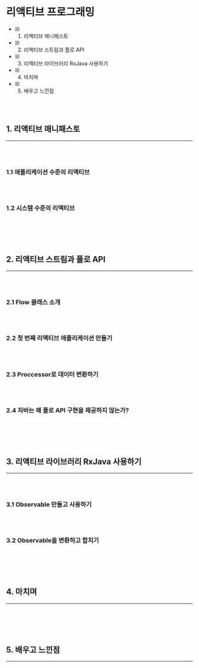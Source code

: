 # 리액티브 프로그래밍

- [x] 1. 리액티브 매니패스토
- [x] 2. 리액티브 스트림과 플로 API
- [x] 3. 리액티브 라이브러리 RxJava 사용하기
- [x] 4. 마치며
- [x] 5. 배우고 느낀점

<br><br>

## 1. 리액티브 매니패스토

---

<br>


<br>

### 1.1 애플리케이션 수준의 리액티브

<br>

<br>

### 1.2 시스템 수준의 리액티브

<br>

<br><br>

## 2. 리액티브 스트림과 플로 API

---

<br>

<br>

### 2.1 Flow 클래스 소개

<br>

<br>

### 2.2 첫 번째 리액티브 애플리케이션 만들기

<br>

<br>

### 2.3 Proccessor로 데이터 변환하기

<br>

<br>

### 2.4 자바는 왜 플로 API 구현을 제공하지 않는가?

<br>

<br><br>

## 3. 리액티브 라이브러리 RxJava 사용하기

---

<br>

<br>

### 3.1 Observable 만들고 사용하기

<br>

<br>

### 3.2 Observable을 변환하고 합치기

<br>

<br><br>

## 4. 마치며

---

<br>

<br><br>

## 5. 배우고 느낀점

---

<br>


<br><br>